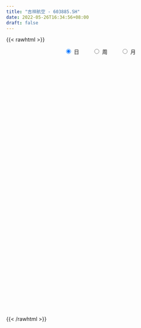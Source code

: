 ```yaml
---
title: "吉祥航空 - 603885.SH"
date: 2022-05-26T16:34:56+08:00
draft: false
---
```

{{< rawhtml >}}
    <div style="text-align: center">
        <label style="padding: 1rem;"><input style="margin-right: .5rem" type="radio" name="period" value="D" checked onclick="period_change(this)">日</label>
        <label style="padding: 1rem;"><input style="margin-right: .5rem" type="radio" name="period" value="W" onclick="period_change(this)">周</label>
        <label style="padding: 1rem;"><input style="margin-right: .5rem" type="radio" name="period" value="M" onclick="period_change(this)">月</label>
    </div>
    <div id="chart" style="height: 700px;"></div> 
    <script type="text/javascript">
        const D_v = [105511.67,134068.55,113786.06,188008.23,190582.47,147446.35,136952.47,96421.77,72770.24,88361.28,121889.63,78955.28,86515.51,91946.51,69838.36,119514.48,84467.0,84470.82,60047.54,55294.49,61771.96,77547.23,43339.06,75739.55,57209.86,56959.75,50610.41,42037.69,55042.79,80349.96,75360.89,57342.91,26847.1,38100.5,46117.03,51062.58,34035.41,38227.6,53004.7,55718.88,98797.8,267619.1,170295.74,94426.66,126937.99,66512.08,139300.77,132052.57,67153.48,162996.96,98671.46,58598.25,57828.81,86701.15,102030.23,175188.25,75587.07,138161.83,104671.36,93087.11,98981.16,83119.6,59322.38,73922.8,64385.58,160368.12,92046.1,71815.3,57241.94,52999.7,62001.52,62263.45,52116.46,32726.57,43964.02,58285.48,59274.94,47374.9,104972.68,132986.47,108568.58,50340.38,122106.52,134179.43,141715.18,92046.95,69792.82,66482.22,90218.37,86131.56,72215.85,53846.88,52286.13,71700.63,58226.59,50986.05,109217.99,135345.08,95722.55,102593.2,149329.71,117347.03,108450.9,106879.82,86705.18,107608.36,64670.21,76145.43,73349.64,59268.42,93594.1,164271.71,101280.29,78976.28,65583.36,70662.8,45063.41,156707.52,99168.46,70322.78,59401.17,123782.1,101674.09,50695.65,45006.07,90987.1,37510.22,53177.78,58111.66,44386.73,28591.03,46907.57,120368.04,35012.86,43856.3,29180.8,24105.51,30027.59,81817.92,50745.9,35376.47,43866.71,79515.09,39476.74,27212.6,22773.19,26711.35,28949.37,28732.56,63316.47,31060.9,23704.8,78460.03,40362.97,138929.71,100991.95,59279.95,128411.87,108281.31,100229.72,54138.02,78782.21,47794.69,54122.99,69849.18,51082.39,53441.91,93947.75,66608.67,89326.21,123073.54,99422.68,136851.84,85192.23,82294.68,79917.06,95974.24,83973.18,113659.77,127350.41,96506.92,162706.15,149374.27,125640.8,69468.67,55124.54,69045.37,64202.44,62921.58,94835.54,68223.88,69533.58,78070.44,50274.43,134367.78,50539.2,156109.45,97546.73,68774.11,51888.26,75559.72,62101.83,79379.97,143242.72,104004.82,79775.23,62487.8,135031.71,57078.7,33754.72,60512.4,50673.13,43111.5,50209.93,43153.48,107883.62,69722.59,74148.24,82079.13,82640.96,156305.22,131095.99,126806.41,78256.34,63106.86,43684.87,92122.39,105360.12,102215.97,141781.5,186097.44,101118.08,81863.16,99851.09,65268.28,93227.73,71025.35,101097.84,133844.65,107144.23,52317.64,181588.43,128282.14,111950.42,116719.95,145893.52,91469.2,130769.21,191699.02,169955.0]
const D_histogram = [0.0,0.066625641,0.1212440704,0.1931109303,0.1998757266,0.2405410735,0.2674063231,0.2867822648,0.2820278622,0.2604854908,0.210557701,0.1855830539,0.1631714793,0.1476174311,0.1165336859,0.0871058399,0.0582858728,0.0535610399,0.0410898183,-0.010138118,-0.0676332131,-0.1348227771,-0.185113871,-0.1949516581,-0.2199555305,-0.2264879016,-0.2097350413,-0.2119728183,-0.1827552873,-0.1840768746,-0.2110709045,-0.2203509471,-0.2271121558,-0.222488067,-0.2340757369,-0.2227748404,-0.212528736,-0.2132073028,-0.1895792491,-0.1706681079,-0.1004326112,-0.0333897894,-0.0164588323,-0.0439124132,-0.006386856,0.012477874,-0.0222143058,-0.0745657808,-0.1242224557,-0.2056799375,-0.2378747864,-0.2586609053,-0.2565771839,-0.2518088866,-0.2329086316,-0.172425491,-0.1288617649,-0.0213115841,0.0211991267,0.0966105787,0.1284815861,0.1604548452,0.1700287411,0.1621210343,0.1720191747,0.2272664469,0.2641275255,0.243534164,0.2321263116,0.1991031186,0.1984815476,0.2177488897,0.2128761824,0.1920050308,0.156657433,0.1398974469,0.1353475472,0.1358280155,0.1882662556,0.2420128523,0.2581107049,0.2415207718,0.2928303411,0.2959106515,0.2168717506,0.1397889519,0.0510618081,-0.0155400536,-0.0264568202,-0.0752289859,-0.0837350457,-0.105933291,-0.1270121246,-0.1364222094,-0.1485633253,-0.1474012495,-0.1108225325,-0.0160578593,0.0477042119,0.0994322149,0.193009688,0.2404636572,0.2055566725,0.1554885293,0.0994642838,0.0545424093,-0.0054408608,-0.0366077837,-0.0818192822,-0.1134936287,-0.1430603502,-0.1802790563,-0.2078065634,-0.2394685003,-0.2332256511,-0.2183367478,-0.2129895952,-0.1610874029,-0.1257550731,-0.1151375025,-0.0871196481,-0.0003262107,0.0204783094,0.0115485057,0.0022925434,-0.0392348696,-0.0566033848,-0.0769353731,-0.0742710858,-0.0871578678,-0.0929631461,-0.0963663775,-0.1450910822,-0.1580725296,-0.1316555916,-0.1148144439,-0.0854510725,-0.0853214216,-0.0312132721,0.0048226563,0.0346511548,0.0627753802,0.1009775369,0.0877422098,0.0746695316,0.0679574928,0.049474731,0.0334049148,0.0330154655,0.0583537489,0.0492168009,0.0450034868,0.0944104623,0.1312244094,0.2019505432,0.2463683004,0.2784264444,0.3010608679,0.2814544349,0.2204423222,0.1712735698,0.1419259726,0.0923935011,0.0479117714,-0.0186232416,-0.0833251477,-0.1318092227,-0.104106753,-0.0687957369,-0.0336009768,0.0112397116,0.0240121487,0.0612710877,0.0683888559,0.042045839,0.0260096657,0.0382748128,0.0605285409,0.0602967886,0.0509517061,0.0407355568,-0.0531849971,-0.1338983795,-0.1558487345,-0.1905158086,-0.2072894109,-0.2063905642,-0.2195187475,-0.2306776233,-0.2579985701,-0.2627968711,-0.2494370288,-0.2261041949,-0.1953137617,-0.1278327903,-0.1031423182,-0.1758925888,-0.222539282,-0.2537013096,-0.2340172723,-0.2097658225,-0.2268408207,-0.2677681436,-0.2143143671,-0.1429467906,-0.0663192994,-0.0291895551,0.0074691352,0.0284921357,0.0487588152,0.0571670771,0.0550189358,0.044965102,0.0635658725,0.0556108198,0.0721446652,0.0819366846,0.0657431649,0.083101063,0.0527422822,0.1209440098,0.1507059789,0.190208883,0.1841732832,0.1788477847,0.1623517255,0.1584941929,0.0851798484,0.0128237417,-0.1151565653,-0.2512461634,-0.2762217972,-0.265352413,-0.2064539999,-0.1558068153,-0.122842061,-0.1292118151,-0.0925987173,-0.0409638946,-0.0035869927,0.0273693738,0.0902687305,0.1160794681,0.1004335751,0.0683292171,0.0861484904,0.0920088048,0.0809220885,0.1272567715,0.1507035464]
const D_fast = [0.0,0.0832820513,0.1682114983,0.2883560907,0.3450898187,0.445890434,0.5396072643,0.6306787722,0.6964313352,0.7400103365,0.7427219719,0.7641430883,0.7825243835,0.8038746932,0.8019243694,0.7942729834,0.7800244845,0.7886899115,0.7864911445,0.7327286787,0.6583252803,0.557430022,0.4608604604,0.4022847588,0.3222920038,0.2591376573,0.2234567572,0.1682257756,0.1517544849,0.1044136789,0.0246519229,-0.0397158565,-0.1032551042,-0.1542530321,-0.2243596362,-0.2687524498,-0.3116385294,-0.365618922,-0.3893856805,-0.4131415662,-0.3680142224,-0.3093188479,-0.2965025989,-0.3349342831,-0.2990054398,-0.2770212414,-0.3172669977,-0.3882599179,-0.4689722067,-0.6018496728,-0.6935132184,-0.7789645636,-0.8410251381,-0.8992090625,-0.9385359655,-0.9211591975,-0.9098109127,-0.8075886279,-0.7597781355,-0.6602140387,-0.5962226349,-0.5241356645,-0.4720545832,-0.4394320315,-0.3865290974,-0.2744652134,-0.1715722535,-0.131282074,-0.0846583485,-0.0679057619,-0.018906946,0.0547976185,0.1031439569,0.1302740629,0.1340908234,0.152305199,0.1815921861,0.2160296582,0.3155344622,0.4297842721,0.5104098009,0.5542000608,0.6787172153,0.7557751886,0.7309542253,0.6888186647,0.6128569728,0.5423700977,0.5248391261,0.4572597139,0.4278198927,0.3791383247,0.3263064599,0.2827908228,0.2335088755,0.197820639,0.2066937228,0.2974439312,0.3731320554,0.4497181121,0.5915480072,0.6991178907,0.7156000742,0.7044040632,0.6732458887,0.6419596165,0.5806161312,0.5402972623,0.4746309433,0.4145831897,0.3492513806,0.2669629104,0.1874837624,0.0959547005,0.0438911369,0.0041958533,-0.0437043929,-0.0320740514,-0.0281804898,-0.0463472949,-0.0401093525,0.0466025322,0.0725266296,0.0664839523,0.0578011259,0.0064649956,-0.0250543658,-0.0646201975,-0.0805236815,-0.1151999305,-0.1442459954,-0.1717408211,-0.2567382964,-0.3092378761,-0.315734836,-0.3275972994,-0.319596696,-0.3407974006,-0.2944925691,-0.2572509767,-0.2187596894,-0.1749416189,-0.111495078,-0.1027948527,-0.097200148,-0.0869228136,-0.0930368927,-0.1007554801,-0.0928910631,-0.0529643425,-0.0497970902,-0.0427595326,0.0302500585,0.0998701078,0.2210838775,0.3270937098,0.4287584649,0.5266581053,0.5774152811,0.571513749,0.565163389,0.5712972849,0.5448631887,0.5123594018,0.4411685784,0.3556353854,0.2741990047,0.2758747862,0.2939868681,0.320781384,0.3684320003,0.3872074746,0.4397841855,0.4639991677,0.4481676106,0.4386338537,0.460467704,0.4978535673,0.5126960121,0.5160888562,0.5160565961,0.4088397929,0.2946518156,0.233739277,0.1514432508,0.0828472958,0.0321485014,-0.0358593688,-0.1046876504,-0.1965082397,-0.2670057585,-0.3160051734,-0.3491983882,-0.3672363954,-0.3317136216,-0.3328087291,-0.4495321468,-0.5518136605,-0.6464010155,-0.6852212964,-0.7134113022,-0.7871965056,-0.8950658643,-0.8951906797,-0.8595598008,-0.7995121344,-0.7696797789,-0.7311538048,-0.7030077704,-0.6705513871,-0.6478513558,-0.6362447632,-0.6350573216,-0.600565083,-0.5946174307,-0.560047419,-0.5297712285,-0.5295289569,-0.4913957931,-0.5085690033,-0.4101312733,-0.3426928094,-0.2556376846,-0.2156299636,-0.176243516,-0.1521516437,-0.1163856282,-0.1684050106,-0.2375551818,-0.3943246302,-0.5932257691,-0.6872568522,-0.7427255713,-0.7354406581,-0.7237451774,-0.7214909383,-0.7601636462,-0.7467002277,-0.7053063787,-0.6688262249,-0.6310275149,-0.5455609756,-0.490730371,-0.4812678703,-0.4962899239,-0.4569335281,-0.4280710125,-0.4189272067,-0.3407783308,-0.2796556693]
const D_slow = [0.0,0.0166564103,0.0469674279,0.0952451604,0.1452140921,0.2053493605,0.2722009412,0.3438965074,0.414403473,0.4795248457,0.5321642709,0.5785600344,0.6193529042,0.656257262,0.6853906835,0.7071671435,0.7217386117,0.7351288716,0.7454013262,0.7428667967,0.7259584934,0.6922527991,0.6459743314,0.5972364169,0.5422475343,0.4856255589,0.4331917985,0.3801985939,0.3345097721,0.2884905535,0.2357228274,0.1806350906,0.1238570516,0.0682350349,0.0097161007,-0.0459776094,-0.0991097934,-0.1524116191,-0.1998064314,-0.2424734584,-0.2675816112,-0.2759290585,-0.2800437666,-0.2910218699,-0.2926185839,-0.2894991154,-0.2950526918,-0.3136941371,-0.344749751,-0.3961697354,-0.455638432,-0.5203036583,-0.5844479543,-0.6474001759,-0.7056273338,-0.7487337066,-0.7809491478,-0.7862770438,-0.7809772621,-0.7568246175,-0.7247042209,-0.6845905096,-0.6420833244,-0.6015530658,-0.5585482721,-0.5017316604,-0.435699779,-0.374816238,-0.3167846601,-0.2670088805,-0.2173884936,-0.1629512712,-0.1097322256,-0.0617309679,-0.0225666096,0.0124077521,0.0462446389,0.0802016428,0.1272682067,0.1877714197,0.252299096,0.3126792889,0.3858868742,0.4598645371,0.5140824747,0.5490297127,0.5617951647,0.5579101513,0.5512959463,0.5324886998,0.5115549384,0.4850716156,0.4533185845,0.4192130322,0.3820722008,0.3452218885,0.3175162553,0.3135017905,0.3254278435,0.3502858972,0.3985383192,0.4586542335,0.5100434016,0.548915534,0.5737816049,0.5874172072,0.586056992,0.5769050461,0.5564502255,0.5280768184,0.4923117308,0.4472419667,0.3952903259,0.3354232008,0.277116788,0.2225326011,0.1692852023,0.1290133515,0.0975745833,0.0687902076,0.0470102956,0.0469287429,0.0520483203,0.0549354467,0.0555085825,0.0456998651,0.031549019,0.0123151757,-0.0062525958,-0.0280420627,-0.0512828493,-0.0753744436,-0.1116472142,-0.1511653466,-0.1840792445,-0.2127828554,-0.2341456236,-0.255475979,-0.263279297,-0.2620736329,-0.2534108442,-0.2377169992,-0.2124726149,-0.1905370625,-0.1718696796,-0.1548803064,-0.1425116237,-0.1341603949,-0.1259065286,-0.1113180914,-0.0990138911,-0.0877630194,-0.0641604038,-0.0313543015,0.0191333343,0.0807254094,0.1503320205,0.2255972375,0.2959608462,0.3510714267,0.3938898192,0.4293713124,0.4524696876,0.4644476305,0.4597918201,0.4389605331,0.4060082274,0.3799815392,0.362782605,0.3543823608,0.3571922887,0.3631953258,0.3785130978,0.3956103118,0.4061217715,0.412624188,0.4221928912,0.4373250264,0.4523992235,0.4651371501,0.4753210393,0.46202479,0.4285501951,0.3895880115,0.3419590594,0.2901367066,0.2385390656,0.1836593787,0.1259899729,0.0614903304,-0.0042088874,-0.0665681446,-0.1230941933,-0.1719226337,-0.2038808313,-0.2296664109,-0.2736395581,-0.3292743785,-0.3926997059,-0.451204024,-0.5036454797,-0.5603556849,-0.6272977207,-0.6808763125,-0.7166130102,-0.733192835,-0.7404902238,-0.73862294,-0.7314999061,-0.7193102023,-0.705018433,-0.691263699,-0.6800224235,-0.6641309554,-0.6502282505,-0.6321920842,-0.611707913,-0.5952721218,-0.5744968561,-0.5613112855,-0.5310752831,-0.4933987883,-0.4458465676,-0.3998032468,-0.3550913006,-0.3145033692,-0.274879821,-0.2535848589,-0.2503789235,-0.2791680649,-0.3419796057,-0.411035055,-0.4773731583,-0.5289866582,-0.5679383621,-0.5986488773,-0.6309518311,-0.6541015104,-0.6643424841,-0.6652392322,-0.6583968888,-0.6358297062,-0.6068098391,-0.5817014454,-0.5646191411,-0.5430820185,-0.5200798173,-0.4998492952,-0.4680351023,-0.4303592157]
const D_data = [['2021-05-17', 13.7907, 13.8503, 13.3333, 14.0691],['2021-05-18', 13.7807, 14.8943, 13.7807, 15.0634],['2021-05-19', 15.123, 15.1529, 14.3972, 15.2921],['2021-05-20', 15.0833, 15.8489, 14.8844, 15.9582],['2021-05-21', 15.9483, 15.4213, 15.1131, 16.0378],['2021-05-24', 15.5506, 16.177, 15.5406, 16.3062],['2021-05-25', 16.4057, 16.4255, 15.7097, 16.5647],['2021-05-26', 16.4156, 16.7238, 16.2366, 16.8034],['2021-05-27', 16.7338, 16.7437, 16.2963, 16.8133],['2021-05-28', 16.6244, 16.7437, 16.3659, 16.8531],['2021-05-31', 16.515, 16.4554, 15.9383, 16.5846],['2021-06-01', 16.4852, 16.8034, 16.2366, 16.9028],['2021-06-02', 16.8431, 16.9326, 16.4255, 17.1016],['2021-06-03', 17.0022, 17.1315, 16.9624, 17.4198],['2021-06-04', 17.3999, 17.0122, 16.9227, 17.3999],['2021-06-07', 17.12, 17.05, 16.92, 17.69],['2021-06-08', 17.25, 17.06, 16.62, 17.3],['2021-06-09', 17.54, 17.42, 16.96, 17.65],['2021-06-10', 17.4, 17.42, 17.15, 17.67],['2021-06-11', 17.3, 16.88, 16.86, 17.52],['2021-06-15', 16.86, 16.58, 16.5, 16.98],['2021-06-16', 16.75, 16.14, 15.97, 17.11],['2021-06-17', 15.84, 16.0, 15.8, 16.38],['2021-06-18', 15.86, 16.28, 15.74, 16.35],['2021-06-21', 16.28, 15.91, 15.72, 16.43],['2021-06-22', 15.9, 15.95, 15.81, 16.49],['2021-06-23', 15.95, 16.16, 15.9, 16.4],['2021-06-24', 16.22, 15.85, 15.8, 16.39],['2021-06-25', 15.95, 16.21, 15.73, 16.41],['2021-06-28', 16.28, 15.8, 15.51, 16.3],['2021-06-29', 15.7, 15.28, 15.1, 15.78],['2021-06-30', 15.25, 15.26, 14.91, 15.62],['2021-07-01', 15.45, 15.09, 15.08, 15.45],['2021-07-02', 15.19, 15.06, 14.88, 15.25],['2021-07-05', 15.28, 14.66, 14.6, 15.3],['2021-07-06', 14.7, 14.76, 14.53, 15.15],['2021-07-07', 14.83, 14.62, 14.52, 14.86],['2021-07-08', 14.6, 14.32, 14.27, 14.69],['2021-07-09', 14.27, 14.5, 14.12, 14.56],['2021-07-12', 14.5, 14.38, 14.06, 14.55],['2021-07-13', 14.2, 15.12, 14.16, 15.24],['2021-07-14', 14.97, 15.36, 13.61, 15.4],['2021-07-15', 14.89, 14.9, 14.03, 14.95],['2021-07-16', 14.48, 14.25, 14.1, 14.63],['2021-07-19', 14.15, 15.03, 14.12, 15.2],['2021-07-20', 15.02, 14.91, 14.7, 15.55],['2021-07-21', 14.77, 14.15, 14.1, 15.0],['2021-07-22', 14.23, 13.61, 13.44, 14.33],['2021-07-23', 13.43, 13.24, 13.23, 13.6],['2021-07-26', 12.79, 12.3, 12.07, 12.8],['2021-07-27', 12.25, 12.37, 12.2, 12.56],['2021-07-28', 12.31, 12.1, 11.92, 12.42],['2021-07-29', 12.1, 12.05, 12.0, 12.26],['2021-07-30', 12.04, 11.81, 11.44, 12.04],['2021-08-02', 11.47, 11.76, 11.4, 11.98],['2021-08-03', 12.02, 12.23, 11.88, 12.36],['2021-08-04', 12.33, 12.07, 12.03, 12.33],['2021-08-05', 12.21, 13.11, 12.12, 13.2],['2021-08-06', 13.27, 12.59, 12.48, 13.44],['2021-08-09', 12.35, 13.26, 12.3, 13.35],['2021-08-10', 13.13, 12.99, 12.65, 13.23],['2021-08-11', 12.86, 13.18, 12.75, 13.25],['2021-08-12', 13.03, 13.05, 13.0, 13.34],['2021-08-13', 13.05, 12.88, 12.7, 13.27],['2021-08-16', 12.9, 13.16, 12.84, 13.32],['2021-08-17', 13.33, 13.99, 13.06, 14.38],['2021-08-18', 13.8, 14.14, 13.56, 14.61],['2021-08-19', 14.04, 13.61, 13.46, 14.04],['2021-08-20', 13.61, 13.78, 13.37, 13.82],['2021-08-23', 13.8, 13.52, 13.47, 13.82],['2021-08-24', 13.64, 13.96, 13.47, 14.1],['2021-08-25', 13.85, 14.4, 13.85, 14.4],['2021-08-26', 14.21, 14.29, 13.93, 14.51],['2021-08-27', 14.26, 14.17, 14.1, 14.45],['2021-08-30', 14.05, 13.97, 13.75, 14.1],['2021-08-31', 13.97, 14.18, 13.97, 14.42],['2021-09-01', 14.19, 14.39, 14.12, 14.6],['2021-09-02', 14.39, 14.56, 14.3, 14.68],['2021-09-03', 14.69, 15.5, 14.41, 15.8],['2021-09-06', 15.51, 16.0, 15.18, 16.2],['2021-09-07', 15.83, 15.95, 15.51, 16.1],['2021-09-08', 15.72, 15.78, 15.64, 15.94],['2021-09-09', 15.67, 16.99, 15.64, 17.3],['2021-09-10', 17.25, 16.83, 16.37, 17.82],['2021-09-13', 15.95, 15.87, 15.3, 16.48],['2021-09-14', 15.57, 15.69, 15.54, 16.32],['2021-09-15', 15.41, 15.25, 15.08, 15.84],['2021-09-16', 15.26, 15.2, 15.1, 15.58],['2021-09-17', 15.1, 15.75, 15.1, 16.17],['2021-09-22', 15.7, 15.15, 14.82, 15.8],['2021-09-23', 15.35, 15.51, 15.09, 15.67],['2021-09-24', 15.62, 15.25, 15.2, 15.88],['2021-09-27', 15.1, 15.12, 14.91, 15.46],['2021-09-28', 15.12, 15.14, 14.55, 15.22],['2021-09-29', 15.11, 14.99, 14.74, 15.15],['2021-09-30', 14.9, 15.06, 14.86, 15.25],['2021-10-08', 15.6, 15.55, 15.38, 16.3],['2021-10-11', 15.77, 16.63, 15.46, 16.9],['2021-10-12', 16.32, 16.73, 16.3, 16.9],['2021-10-13', 16.6, 17.0, 16.45, 17.58],['2021-10-14', 16.72, 18.09, 16.72, 18.7],['2021-10-15', 17.3, 18.13, 17.3, 18.3],['2021-10-18', 17.87, 17.38, 17.2, 18.13],['2021-10-19', 17.19, 17.18, 16.68, 17.31],['2021-10-20', 17.5, 17.0, 16.46, 17.53],['2021-10-21', 16.97, 17.01, 16.63, 17.25],['2021-10-22', 16.94, 16.64, 16.53, 17.19],['2021-10-25', 16.32, 16.82, 15.91, 16.92],['2021-10-26', 16.84, 16.47, 16.4, 17.37],['2021-10-27', 16.58, 16.43, 16.18, 16.93],['2021-10-28', 16.17, 16.26, 15.7, 16.55],['2021-10-29', 16.16, 15.92, 15.38, 16.23],['2021-11-01', 15.78, 15.77, 15.07, 15.98],['2021-11-02', 15.6, 15.43, 15.08, 15.89],['2021-11-03', 15.3, 15.69, 15.16, 15.76],['2021-11-04', 15.74, 15.71, 15.25, 15.96],['2021-11-05', 15.76, 15.5, 15.42, 15.76],['2021-11-08', 16.01, 16.11, 16.01, 16.85],['2021-11-09', 16.07, 16.04, 15.45, 16.2],['2021-11-10', 16.03, 15.77, 15.49, 16.03],['2021-11-11', 15.6, 16.02, 15.56, 16.1],['2021-11-12', 16.02, 17.04, 15.88, 17.17],['2021-11-15', 16.99, 16.52, 16.28, 16.99],['2021-11-16', 16.33, 16.2, 16.07, 16.52],['2021-11-17', 16.13, 16.16, 16.07, 16.44],['2021-11-18', 16.16, 15.61, 15.41, 16.24],['2021-11-19', 15.61, 15.72, 15.38, 15.75],['2021-11-22', 15.66, 15.53, 15.44, 15.74],['2021-11-23', 15.6, 15.71, 15.52, 15.83],['2021-11-24', 15.62, 15.42, 15.16, 15.66],['2021-11-25', 15.42, 15.38, 15.19, 15.46],['2021-11-26', 15.24, 15.3, 14.7, 15.55],['2021-11-29', 14.94, 14.48, 14.25, 14.96],['2021-11-30', 14.4, 14.62, 14.39, 14.72],['2021-12-01', 14.62, 15.01, 14.56, 15.14],['2021-12-02', 14.98, 14.88, 14.84, 15.38],['2021-12-03', 15.04, 15.05, 14.91, 15.19],['2021-12-06', 14.88, 14.66, 14.6, 14.98],['2021-12-07', 14.98, 15.4, 14.81, 15.7],['2021-12-08', 15.19, 15.37, 15.02, 15.6],['2021-12-09', 15.4, 15.45, 15.35, 15.78],['2021-12-10', 15.25, 15.59, 15.24, 15.65],['2021-12-13', 15.52, 15.93, 15.3, 16.05],['2021-12-14', 15.8, 15.4, 15.25, 15.8],['2021-12-15', 15.31, 15.37, 15.18, 15.44],['2021-12-16', 15.28, 15.43, 15.18, 15.46],['2021-12-17', 15.4, 15.24, 15.1, 15.4],['2021-12-20', 15.26, 15.19, 15.04, 15.31],['2021-12-21', 15.18, 15.35, 15.05, 15.46],['2021-12-22', 15.4, 15.76, 15.4, 16.03],['2021-12-23', 15.86, 15.4, 15.35, 15.99],['2021-12-24', 15.35, 15.45, 15.26, 15.51],['2021-12-27', 15.44, 16.29, 15.32, 16.35],['2021-12-28', 16.35, 16.45, 16.0, 16.77],['2021-12-29', 16.4, 17.3, 16.3, 18.1],['2021-12-30', 17.25, 17.47, 17.11, 17.77],['2021-12-31', 17.4, 17.75, 17.18, 17.97],['2022-01-04', 17.78, 18.04, 16.95, 18.11],['2022-01-05', 17.6, 17.79, 17.48, 18.36],['2022-01-06', 17.94, 17.3, 16.91, 17.97],['2022-01-07', 17.33, 17.36, 17.22, 17.79],['2022-01-10', 17.11, 17.58, 16.94, 17.75],['2022-01-11', 17.6, 17.27, 17.09, 17.69],['2022-01-12', 17.28, 17.2, 16.99, 17.57],['2022-01-13', 17.14, 16.7, 16.52, 17.28],['2022-01-14', 16.5, 16.39, 16.29, 16.68],['2022-01-17', 16.32, 16.26, 16.11, 16.62],['2022-01-18', 16.27, 17.12, 16.06, 17.38],['2022-01-19', 16.85, 17.37, 16.61, 17.45],['2022-01-20', 17.31, 17.57, 17.02, 18.16],['2022-01-21', 17.8, 17.95, 17.75, 19.1],['2022-01-24', 18.03, 17.77, 17.53, 18.35],['2022-01-25', 17.5, 18.3, 17.5, 18.89],['2022-01-26', 18.16, 18.15, 17.95, 18.88],['2022-01-27', 18.15, 17.78, 17.74, 18.5],['2022-01-28', 18.27, 17.88, 17.32, 18.27],['2022-02-07', 17.92, 18.31, 17.4, 18.5],['2022-02-08', 18.39, 18.63, 18.19, 18.85],['2022-02-09', 18.66, 18.52, 18.08, 18.87],['2022-02-10', 18.65, 18.49, 18.22, 19.14],['2022-02-11', 18.36, 18.53, 18.08, 18.99],['2022-02-14', 18.43, 17.26, 17.12, 18.65],['2022-02-15', 17.22, 16.94, 16.23, 17.26],['2022-02-16', 16.88, 17.34, 16.79, 17.71],['2022-02-17', 17.6, 16.94, 16.78, 17.6],['2022-02-18', 17.06, 16.91, 16.72, 17.15],['2022-02-21', 16.81, 16.96, 16.41, 17.2],['2022-02-22', 16.84, 16.61, 16.28, 16.94],['2022-02-23', 16.51, 16.41, 16.18, 16.68],['2022-02-24', 16.25, 15.92, 15.69, 16.36],['2022-02-25', 15.92, 15.91, 15.81, 16.15],['2022-02-28', 15.75, 15.95, 15.45, 16.12],['2022-03-01', 15.94, 15.97, 15.88, 16.12],['2022-03-02', 15.85, 16.02, 15.64, 16.1],['2022-03-03', 15.9, 16.59, 15.9, 16.76],['2022-03-04', 16.56, 16.18, 16.13, 16.56],['2022-03-07', 15.96, 14.68, 14.58, 15.98],['2022-03-08', 14.68, 14.48, 14.46, 15.17],['2022-03-09', 14.36, 14.22, 13.78, 14.69],['2022-03-10', 14.7, 14.57, 14.41, 14.76],['2022-03-11', 14.45, 14.5, 13.98, 14.58],['2022-03-14', 14.28, 13.75, 13.74, 14.36],['2022-03-15', 13.63, 13.01, 13.01, 13.72],['2022-03-16', 13.44, 13.94, 13.41, 14.21],['2022-03-17', 14.15, 14.26, 13.75, 14.43],['2022-03-18', 14.19, 14.54, 13.85, 14.83],['2022-03-21', 14.38, 14.21, 14.09, 14.45],['2022-03-22', 13.91, 14.29, 13.46, 14.46],['2022-03-23', 14.05, 14.16, 13.85, 14.29],['2022-03-24', 14.0, 14.19, 13.89, 14.3],['2022-03-25', 14.19, 14.06, 14.01, 14.47],['2022-03-28', 14.0, 13.89, 13.63, 14.1],['2022-03-29', 13.84, 13.7, 13.58, 14.03],['2022-03-30', 13.84, 14.03, 13.66, 14.1],['2022-03-31', 13.88, 13.68, 13.6, 14.19],['2022-04-01', 13.53, 13.97, 13.51, 14.07],['2022-04-06', 13.82, 13.93, 13.53, 14.15],['2022-04-07', 13.74, 13.56, 13.5, 14.02],['2022-04-08', 13.5, 13.96, 13.44, 14.05],['2022-04-11', 13.9, 13.3, 13.2, 13.94],['2022-04-12', 13.12, 14.63, 13.04, 14.63],['2022-04-13', 14.2, 14.45, 13.8, 14.62],['2022-04-14', 14.51, 14.83, 14.25, 15.36],['2022-04-15', 14.63, 14.44, 14.16, 14.63],['2022-04-18', 14.21, 14.51, 14.0, 14.83],['2022-04-19', 14.47, 14.4, 14.22, 14.66],['2022-04-20', 14.45, 14.59, 14.1, 14.95],['2022-04-21', 14.59, 13.57, 13.54, 14.67],['2022-04-22', 13.61, 13.19, 12.87, 13.69],['2022-04-25', 12.85, 11.87, 11.87, 12.85],['2022-04-26', 11.68, 10.86, 10.76, 11.85],['2022-04-27', 10.79, 11.55, 10.65, 11.6],['2022-04-28', 11.5, 11.68, 11.42, 12.06],['2022-04-29', 11.52, 12.21, 11.35, 12.26],['2022-05-05', 12.11, 12.18, 11.91, 12.42],['2022-05-06', 11.88, 11.99, 11.45, 12.1],['2022-05-09', 11.75, 11.38, 11.3, 11.8],['2022-05-10', 11.25, 11.82, 11.01, 12.0],['2022-05-11', 11.85, 12.1, 11.83, 13.0],['2022-05-12', 12.42, 12.05, 11.88, 12.59],['2022-05-13', 12.07, 12.07, 11.89, 12.25],['2022-05-16', 12.35, 12.68, 12.35, 13.1],['2022-05-17', 12.37, 12.45, 12.26, 12.8],['2022-05-18', 12.45, 11.96, 11.94, 12.45],['2022-05-19', 11.81, 11.61, 11.47, 11.85],['2022-05-20', 11.68, 12.18, 11.66, 12.37],['2022-05-23', 12.0, 12.09, 11.94, 12.18],['2022-05-24', 12.15, 11.86, 11.86, 12.7],['2022-05-25', 11.92, 12.69, 11.8, 12.91],['2022-05-26', 12.6, 12.64, 12.52, 13.26]]
const W_v = [159156.42,204044.25,209675.06,144198.5,295862.55,324602.47,237005.38,308171.87,233593.9,253113.92,163791.31,73883.72,144726.04,148026.68,169928.41,232330.96,232890.09,388106.04,423157.37,302779.79,278198.13,331282.1299999999,345989.88,412611.65,276470.86,413176.49,236202.54,300609.33,223283.11,404391.09,91672.87,65909.99,256658.05,215145.7,243781.75,175870.15,135010.62,64674.58,121637.15,119226.76,185596.19,85907.07,202728.31,392995.05,425072.35,446605.44,620272.6100000001,440909.4,349841.55,444599.0,435486.54,394226.12,424397.96,341331.47,405958.24,378752.14,340488.34,360904.58,369165.05,356746.17,217508.94,264400.49,180042.99,251089.5,309097.8100000001,304173.84,469220.9400000001,296886.78,496051.9,449110.91,308103.91,354802.51,212557.05,406512.97,340162.95,143492.16,373991.45,358170.78,226264.19,361144.72,345379.03,457318.9400000001,590117.1599999999,709121.63,1091061.52,860213.46,891162.92,1105880.3,908946.28,811916.76,638185.84,219637.37,687408.87,538496.2,529484.98,344006.81,193527.03,234902.42,382509.96,268758.32,246276.32,226462.52,258912.8,193744.64,296491.67,319589.37,169265.81,227732.08,166075.27,406405.25,249016.58,348569.09,586254.45,74264.21,308517.84,360666.83,217458.5,256531.05,522115.8199999999,303213.2,341786.3100000001,310011.85,464303.29,756319.46,650591.01,485173.11,506188.86,658495.3099999999,391906.98,780533.14,782093.84,637001.9100000001,1071162.79,1318607.0899999999,962400.87,1496176.49,981011.36,726397.4299999999,419129.72,596795.5699999999,1283002.3500000001,819918.76,696029.3100000001,493537.69,651801.89,540467.1,481013.88,969498.4400000001,848243.55,550081.8200000001,227424.94,540218.51,1362840.1099999999,1539349.5900000001,1143250.3300000001,505761.83,742508.7500000001,1456641.2699999998,1446221.7799999998,865778.67,1072556.6000000001,1638183.27,1065103.01,841141.99,290503.65,99973.32,641447.95,697379.4,713799.3200000001,481870.22,980858.0900000001,654940.36,594471.9899999999,601530.4299999999,350917.84,601090.25,574191.71,356615.77,709838.52,498110.43,474456.91,728070.1799999999,592546.55,371854.1800000001,231592.68,1299750.05,824291.27,871858.63,951227.5600000001,830001.0700000001,511398.2000000001,368224.2,473681.74,779207.6100000001,521095.51,178521.29,411777.9399999999,731956.98,541952.11,449145.29,403794.33,258397.8,261860.5,278001.36,222447.32,686858.1800000001,531956.89,464796.63,595638.74,408433.05,445857.04,262107.7,313872.02,548181.38,460255.54,212194.29,233199.4,109217.99,600337.5700000001,474314.47,466629.2999999999,361566.14,509382.03,325873.13,231174.77,252523.51,241834.59,195688.97,175764.1,418024.61,391060.92,301631.46,426398.08,483678.49,517464.52,562314.4299999999,359228.81,382785.43,449878.27,468504.57,348865.3300000001,295031.66,225949.96,575104.9199999999,406490.21,610711.27,158496.01,465429.71,684434.46,583892.4299999999]
const W_histogram = [0.0,-0.0396116239,-0.059177476,-0.0755356259,-0.0684382974,-0.0066249431,0.0070412315,0.0306405396,0.0535938923,0.0735725243,0.0384921722,0.008407684,-0.0194700848,-0.0364115422,-0.0548127132,-0.0686996542,-0.0757838316,-0.052067143,-0.0367816307,-0.09681044,-0.1059910792,-0.0429729891,0.0243441496,0.0895334249,0.181331819,0.1855632907,0.1515912505,0.1854624009,0.1872569214,0.0656918883,0.0370226423,0.0649084083,0.1043532564,0.1010848573,0.0796520032,-0.0215427233,-0.0497863237,-0.1012683315,-0.1018767382,-0.1291296795,-0.0748165803,-0.0011378368,0.0003642205,0.033901149,0.0677360584,0.1289241433,0.2006537055,0.2531132337,0.2278179091,0.1124361799,0.0266968037,0.0216935093,-0.0504537059,-0.110589385,-0.2601835658,-0.3438500843,-0.4431385126,-0.4336908789,-0.4202245276,-0.3644588126,-0.3489014798,-0.2412311492,-0.175664322,-0.1985041867,-0.2299293944,-0.1710778161,-0.0357526021,0.0313258255,0.1235611856,0.1166493821,0.1179665291,0.110293364,0.0626298936,0.0098261292,0.0054879592,-0.0146917413,-0.0173589543,-0.0314489845,-0.0349574877,-0.0114866794,0.0276900407,0.085258034,0.1492649521,0.1401962697,0.1582651218,0.2096043403,0.2836438309,0.4508380173,0.4062324019,0.3206466185,0.182383639,0.096367807,-0.0241442943,-0.1279009572,-0.1796616092,-0.1812801311,-0.2043049392,-0.2089585865,-0.1342347713,-0.0729819777,-0.014435881,0.0023632847,0.045442678,0.0492997212,-0.003739778,-0.0325607039,-0.0496329124,-0.0583331759,-0.0561745808,0.0036230182,0.0462120891,0.0750518587,0.1268399487,0.1410723055,0.14261898,0.1615268964,0.1360057132,0.1721291547,0.225784456,0.1923509939,0.1520799449,0.1017635801,0.0230826593,-0.0398144995,-0.033590328,0.0257465507,0.0581129443,0.1112678887,0.1079082343,-0.0125152395,-0.1604420644,-0.2396807125,-0.2303809716,-0.3355916718,-0.3375101408,-0.3522491261,-0.4079544843,-0.430903546,-0.4323936594,-0.4024201215,-0.3653073634,-0.3467924411,-0.2767435147,-0.2332758547,-0.2094729892,-0.1817585827,-0.134998248,-0.0460883047,-0.0076465049,0.0206436039,0.0378626447,0.0763438068,0.1405555052,0.154392441,0.1393817377,0.1340475328,0.1556846697,0.2187626732,0.2849665606,0.3128442077,0.423666251,0.4166214811,0.4188804938,0.3212049251,0.2433231417,0.1820140051,0.1059647524,0.0999372344,0.0674506228,0.0732297452,0.0993514938,0.1353578475,0.1347564802,0.1401246895,0.0839034743,0.102884294,0.0491146097,0.0216122749,-0.0711562422,-0.1579299285,-0.1998655449,-0.1520314657,-0.0830926254,-0.0151290362,0.0398052026,0.1267495516,0.2041620733,0.3484940193,0.4604218922,0.4835641626,0.4424049468,0.3773126218,0.318183159,0.2346990104,0.1848465377,0.0960818627,0.0083005495,0.0481844082,0.1468489144,0.2095917011,0.2204809294,0.1679420969,0.1118425449,-0.0127259547,-0.1359979508,-0.2319017593,-0.3535971553,-0.5110762445,-0.5405266619,-0.5182260344,-0.4245479733,-0.3226220563,-0.1601457431,0.0321301132,0.0791305268,0.0694451586,0.0443631597,0.0542405896,0.2187674132,0.2113642057,0.1452445333,0.0646028783,0.1040218726,0.0338705419,-0.0439211976,-0.1114747176,-0.118399825,-0.143489056,-0.1425830565,0.0082726488,0.0735174487,0.0445009453,0.119281639,0.1509056183,0.1994267975,0.1106746229,-0.020150593,-0.0893939418,-0.2406498162,-0.3250655985,-0.3956063862,-0.4279621754,-0.4286073781,-0.3770956386,-0.4051383498,-0.4634200429,-0.4880420688,-0.4700184943,-0.4232245121,-0.337550017]
const W_fast = [0.0,-0.0495145299,-0.083874751,-0.1191168074,-0.1291290532,-0.0689719347,-0.0535454522,-0.0222860093,0.0140658165,0.0524375796,0.0269802705,-0.0010022966,-0.0337475866,-0.0597919296,-0.091896279,-0.1229581335,-0.1489882687,-0.1382883659,-0.1321982613,-0.2164296806,-0.2521080896,-0.1998332467,-0.1264300707,-0.0388574391,0.0982739098,0.1488962041,0.1528219765,0.2330587272,0.281667478,0.1765254169,0.1571118316,0.2012246997,0.2667578619,0.2887606771,0.2872408238,0.1806604165,0.1399702351,0.0631711444,0.0370935532,-0.022441808,0.0131671461,0.0865614304,0.0881545429,0.1301667587,0.1809356827,0.2743548033,0.3962477919,0.5119856286,0.5436447812,0.456372097,0.3773069217,0.3777270046,0.2929663629,0.2051833376,-0.0094567346,-0.1790857742,-0.3891588306,-0.4881339166,-0.5797236972,-0.6150726854,-0.6867407226,-0.6393781793,-0.6177274325,-0.6901933439,-0.7791009003,-0.763018776,-0.6366317125,-0.5617218285,-0.438596172,-0.41634563,-0.3855368507,-0.3656366748,-0.3976426718,-0.4479899039,-0.4509560841,-0.47480872,-0.4818156715,-0.5037679478,-0.516015823,-0.4954166845,-0.4493174543,-0.3704349524,-0.2691117963,-0.2431314113,-0.1854962788,-0.0817559752,0.0631944732,0.3430981639,0.400050649,0.3946265202,0.3019594504,0.2400355701,0.1134873953,-0.0222445069,-0.1189205612,-0.1658591159,-0.2399601588,-0.2968534528,-0.2556883303,-0.2126810312,-0.1577439047,-0.1403539179,-0.085913855,-0.0697318815,-0.1237063253,-0.1606674271,-0.1901478638,-0.2134314211,-0.2253164713,-0.1646131177,-0.1104710246,-0.0628682903,0.0206297868,0.0701302201,0.1073316396,0.1666212801,0.1751015252,0.2542572554,0.3643586707,0.3790129571,0.3767618942,0.3518864245,0.2789761685,0.2061253848,0.2039519744,0.2697254907,0.3166201204,0.3975920369,0.4212094412,0.2976571574,0.1096198165,-0.0295390098,-0.0778345117,-0.2669431299,-0.3532391341,-0.4560404009,-0.6137343802,-0.7444093284,-0.8539978567,-0.9246293491,-0.9788434318,-1.0470266199,-1.0461635722,-1.0610148758,-1.0895802576,-1.1073054968,-1.0942947241,-1.0169068569,-0.9803766834,-0.9469256736,-0.9202409716,-0.8626738578,-0.7633232831,-0.710888237,-0.6910535059,-0.6628758276,-0.6023175233,-0.4845488515,-0.347103324,-0.241014625,-0.0242760189,0.0728345815,0.1798137177,0.1624393803,0.1453883822,0.1295827469,0.0800246823,0.0989814729,0.0833575171,0.1074440757,0.1584036977,0.2282495133,0.2613372661,0.3017366477,0.2664913012,0.3111931943,0.2697021625,0.2476028964,0.1370453187,0.0107891503,-0.0811128524,-0.0712866396,-0.0231209557,0.0410603746,0.1059459139,0.2245776509,0.3530306909,0.5844861418,0.8115194877,0.9555527987,1.0249948197,1.0542306501,1.074646977,1.049837581,1.0461967428,0.9814525334,0.8957463576,0.9476763184,1.0830530532,1.1981937651,1.2642032258,1.2536499175,1.2255110017,1.0977610135,0.9404895297,0.7866102814,0.5765155965,0.2912674462,0.1266853633,0.0194294822,0.0069705499,0.0282409529,0.1506808303,0.3509892149,0.4177722602,0.4254481816,0.4114569727,0.43489455,0.6541132269,0.6995510708,0.6697425318,0.6052515963,0.6706760588,0.6089923636,0.5202203247,0.4247981253,0.3882730616,0.3273115666,0.2925718019,0.4454956695,0.5291198316,0.5112285645,0.6158296679,0.6851800519,0.7835579304,0.7224744116,0.5866115474,0.4950197131,0.2836013846,0.1179192027,-0.0515231815,-0.1908695146,-0.2986665617,-0.3414287319,-0.4707560306,-0.6448927344,-0.7915252775,-0.8910063265,-0.9500184724,-0.9487314815]
const W_slow = [0.0,-0.009902906,-0.024697275,-0.0435811815,-0.0606907558,-0.0623469916,-0.0605866837,-0.0529265488,-0.0395280758,-0.0211349447,-0.0115119017,-0.0094099806,-0.0142775018,-0.0233803874,-0.0370835657,-0.0542584793,-0.0732044372,-0.0862212229,-0.0954166306,-0.1196192406,-0.1461170104,-0.1568602577,-0.1507742203,-0.128390864,-0.0830579093,-0.0366670866,0.001230726,0.0475963262,0.0944105566,0.1108335287,0.1200891893,0.1363162913,0.1624046054,0.1876758198,0.2075888206,0.2022031398,0.1897565588,0.164439476,0.1389702914,0.1066878715,0.0879837265,0.0876992673,0.0877903224,0.0962656096,0.1131996242,0.1454306601,0.1955940864,0.2588723949,0.3158268721,0.3439359171,0.350610118,0.3560334953,0.3434200689,0.3157727226,0.2507268312,0.1647643101,0.0539796819,-0.0544430378,-0.1594991697,-0.2506138728,-0.3378392428,-0.3981470301,-0.4420631106,-0.4916891572,-0.5491715058,-0.5919409599,-0.6008791104,-0.593047654,-0.5621573576,-0.5329950121,-0.5035033798,-0.4759300388,-0.4602725654,-0.4578160331,-0.4564440433,-0.4601169786,-0.4644567172,-0.4723189633,-0.4810583353,-0.4839300051,-0.4770074949,-0.4556929864,-0.4183767484,-0.383327681,-0.3437614005,-0.2913603155,-0.2204493577,-0.1077398534,-0.0061817529,0.0739799017,0.1195758114,0.1436677632,0.1376316896,0.1056564503,0.060741048,0.0154210152,-0.0356552196,-0.0878948662,-0.121453559,-0.1396990535,-0.1433080237,-0.1427172025,-0.131356533,-0.1190316027,-0.1199665472,-0.1281067232,-0.1405149513,-0.1550982453,-0.1691418905,-0.1682361359,-0.1566831137,-0.137920149,-0.1062101618,-0.0709420854,-0.0352873404,0.0050943837,0.039095812,0.0821281007,0.1385742147,0.1866619631,0.2246819494,0.2501228444,0.2558935092,0.2459398843,0.2375423023,0.24397894,0.2585071761,0.2863241483,0.3133012068,0.310172397,0.2700618809,0.2101417027,0.1525464598,0.0686485419,-0.0157289933,-0.1037912748,-0.2057798959,-0.3135057824,-0.4216041973,-0.5222092276,-0.6135360685,-0.7002341788,-0.7694200574,-0.8277390211,-0.8801072684,-0.9255469141,-0.9592964761,-0.9708185522,-0.9727301785,-0.9675692775,-0.9581036163,-0.9390176646,-0.9038787883,-0.8652806781,-0.8304352436,-0.7969233604,-0.758002193,-0.7033115247,-0.6320698845,-0.5538588326,-0.4479422699,-0.3437868996,-0.2390667761,-0.1587655449,-0.0979347594,-0.0524312582,-0.0259400701,-0.0009557615,0.0159068942,0.0342143305,0.059052204,0.0928916658,0.1265807859,0.1616119583,0.1825878268,0.2083089003,0.2205875528,0.2259906215,0.2082015609,0.1687190788,0.1187526926,0.0807448261,0.0599716698,0.0561894107,0.0661407114,0.0978280993,0.1488686176,0.2359921224,0.3510975955,0.4719886361,0.5825898728,0.6769180283,0.756463818,0.8151385706,0.8613502051,0.8853706707,0.8874458081,0.8994919102,0.9362041388,0.988602064,1.0437222964,1.0857078206,1.1136684568,1.1104869682,1.0764874805,1.0185120407,0.9301127518,0.8023436907,0.6672120252,0.5376555166,0.4315185233,0.3508630092,0.3108265734,0.3188591017,0.3386417334,0.3560030231,0.367093813,0.3806539604,0.4353458137,0.4881868651,0.5244979984,0.540648718,0.5666541862,0.5751218216,0.5641415222,0.5362728429,0.5066728866,0.4708006226,0.4351548585,0.4372230207,0.4556023829,0.4667276192,0.4965480289,0.5342744335,0.5841311329,0.6117997886,0.6067621404,0.5844136549,0.5242512009,0.4429848012,0.3440832047,0.2370926608,0.1299408163,0.0356669067,-0.0656176808,-0.1814726915,-0.3034832087,-0.4209878323,-0.5267939603,-0.6111814645]
const W_data = [['2017-07-14', 14.6526, 14.352, 13.9059, 14.6526],['2017-07-21', 14.352, 13.7313, 13.615, 14.352],['2017-07-28', 13.7119, 13.7798, 13.6247, 14.0223],['2017-08-04', 13.7798, 13.6635, 13.6247, 13.838],['2017-08-11', 13.6344, 13.8671, 13.615, 14.4005],['2017-08-18', 13.9156, 14.7011, 13.7895, 14.8077],['2017-08-25', 14.6817, 14.2938, 14.1095, 14.9823],['2017-09-01', 14.3132, 14.5265, 14.2841, 15.1859],['2017-09-08', 14.5168, 14.672, 14.4392, 14.9144],['2017-09-15', 14.6526, 14.798, 14.3908, 15.1181],['2017-09-22', 14.769, 14.1095, 14.0126, 14.769],['2017-09-29', 14.0998, 14.0126, 13.9059, 14.1774],['2017-10-13', 14.1483, 13.8768, 13.7992, 14.3132],['2017-10-20', 13.8768, 13.8671, 13.615, 13.8865],['2017-10-27', 13.8574, 13.7119, 13.518, 14.0223],['2017-11-03', 13.5762, 13.6247, 13.2659, 14.255],['2017-11-10', 13.6247, 13.5859, 13.1883, 13.6538],['2017-11-17', 13.5568, 13.9544, 13.4307, 14.3811],['2017-11-24', 13.9641, 13.9059, 13.3919, 14.672],['2017-12-01', 13.7895, 12.7713, 12.7325, 13.9544],['2017-12-08', 12.781, 13.1204, 12.7131, 13.4695],['2017-12-15', 13.1107, 14.0901, 13.1107, 14.2938],['2017-12-22', 14.032, 14.4683, 13.6247, 14.7786],['2017-12-29', 14.4586, 14.8271, 13.7895, 15.0308],['2018-01-05', 14.8271, 15.6805, 14.7399, 15.8066],['2018-01-12', 16.1751, 14.9823, 14.5362, 16.3884],['2018-01-19', 14.9726, 14.5556, 14.1289, 15.1084],['2018-01-26', 14.6041, 15.5447, 14.4295, 16.0975],['2018-02-02', 15.6611, 15.3993, 14.5944, 15.9035],['2018-02-09', 15.409, 13.6441, 13.5665, 16.0296],['2018-02-14', 13.7507, 14.4586, 13.6732, 14.9338],['2018-02-23', 14.6914, 15.2247, 14.6817, 15.5932],['2018-03-02', 15.2344, 15.6417, 14.8465, 15.7484],['2018-03-09', 15.6417, 15.312, 15.1568, 15.952],['2018-03-16', 15.3702, 15.1181, 15.0211, 15.7872],['2018-03-23', 14.8853, 13.838, 13.6538, 14.9047],['2018-03-30', 13.8477, 14.4005, 13.0913, 14.575],['2018-04-04', 14.4198, 13.8574, 13.7895, 14.575],['2018-04-13', 13.8574, 14.2938, 13.6441, 14.672],['2018-04-20', 14.158, 13.8089, 13.5762, 14.7883],['2018-04-27', 13.7701, 14.8368, 13.6732, 15.0696],['2018-05-04', 14.992, 15.409, 14.5653, 15.6805],['2018-05-11', 15.4672, 14.7205, 14.6235, 15.6902],['2018-05-18', 14.352, 15.2441, 14.3423, 16.1751],['2018-05-25', 15.2053, 15.4865, 15.1374, 15.9617],['2018-06-01', 15.3993, 16.1848, 15.0308, 16.3399],['2018-06-08', 16.1266, 16.8345, 15.8066, 17.2612],['2018-06-15', 16.8636, 17.1448, 16.4951, 17.843],['2018-06-22', 16.8733, 16.4781, 15.1084, 17.2612],['2018-06-29', 16.488, 15.1508, 14.266, 16.6158],['2018-07-06', 15.2295, 15.082, 13.9612, 15.5343],['2018-07-13', 15.1508, 15.9177, 15.0722, 16.37],['2018-07-20', 15.8489, 14.905, 14.5314, 16.1144],['2018-07-27', 15.0623, 14.6789, 14.5609, 15.6719],['2018-08-03', 14.7379, 12.8797, 12.7912, 14.7379],['2018-08-10', 13.0075, 12.86, 11.9358, 13.037],['2018-08-17', 12.6929, 11.867, 11.7097, 12.978],['2018-08-24', 11.7884, 12.6339, 11.3852, 12.9288],['2018-08-31', 13.0763, 12.3881, 12.2898, 13.5876],['2018-09-07', 12.3783, 12.7617, 11.69, 13.037],['2018-09-14', 12.978, 12.1226, 11.6999, 12.978],['2018-09-21', 12.0047, 13.3221, 11.8178, 13.4893],['2018-09-28', 12.7814, 13.037, 12.2898, 13.2238],['2018-10-12', 12.683, 11.8277, 11.3361, 12.8699],['2018-10-19', 11.8277, 11.3263, 10.4611, 12.0735],['2018-10-26', 11.7884, 12.2898, 11.6015, 12.6339],['2018-11-02', 12.1915, 13.6072, 11.6015, 13.6269],['2018-11-09', 13.273, 13.214, 12.86, 13.8825],['2018-11-16', 13.3221, 13.9415, 13.3221, 15.4949],['2018-11-23', 13.9415, 12.9485, 12.919, 14.0497],['2018-11-30', 13.3221, 13.0567, 12.5159, 13.4401],['2018-12-07', 13.3123, 12.9485, 12.8109, 13.9415],['2018-12-14', 12.7814, 12.2996, 12.2701, 12.8109],['2018-12-21', 12.2111, 11.926, 11.3951, 12.2406],['2018-12-28', 11.8768, 12.3193, 11.749, 12.4274],['2019-01-04', 12.3193, 11.985, 11.749, 12.3488],['2019-01-11', 12.0243, 12.0636, 11.6999, 12.1915],['2019-01-18', 12.0735, 11.7884, 11.5032, 12.0735],['2019-01-25', 11.7785, 11.7785, 11.5721, 11.867],['2019-02-01', 11.8473, 12.0833, 11.8473, 12.4176],['2019-02-15', 12.103, 12.3881, 12.0243, 12.742],['2019-02-22', 12.4471, 12.86, 12.3881, 13.037],['2019-03-01', 13.1156, 13.3025, 13.0665, 13.9415],['2019-03-08', 13.3025, 12.5946, 12.4667, 13.5188],['2019-03-15', 12.5061, 13.0272, 12.3094, 13.4696],['2019-03-22', 13.0862, 13.7351, 12.7814, 13.8235],['2019-03-29', 13.4794, 14.5216, 12.8502, 14.846],['2019-04-04', 14.5708, 16.6158, 14.5708, 17.5006],['2019-04-12', 16.252, 14.6297, 14.5708, 16.252],['2019-04-19', 14.8166, 14.0595, 13.8334, 14.8952],['2019-04-26', 13.9612, 13.0075, 12.8305, 13.9612],['2019-04-30', 13.155, 13.1845, 12.9288, 13.3811],['2019-05-10', 12.7814, 12.2406, 11.9162, 12.7814],['2019-05-17', 12.0538, 11.7982, 11.7785, 12.2996],['2019-05-24', 11.808, 11.9162, 11.3852, 12.0735],['2019-05-31', 11.9162, 12.2603, 11.7589, 12.4667],['2019-06-06', 12.3783, 11.7687, 11.7392, 12.5749],['2019-06-14', 11.749, 11.749, 11.5229, 12.0931],['2019-06-21', 11.8178, 12.7814, 11.7589, 13.0075],['2019-06-28', 12.8305, 12.8797, 12.5651, 13.0763],['2019-07-05', 13.0665, 13.1156, 12.801, 13.2041],['2019-07-12', 13.155, 12.7715, 12.3684, 13.1648],['2019-07-19', 12.7519, 13.2631, 12.6339, 13.4303],['2019-07-26', 13.2238, 12.919, 12.8305, 13.2631],['2019-08-02', 12.919, 12.0735, 11.9948, 13.0763],['2019-08-09', 12.0538, 12.1226, 11.3066, 12.2701],['2019-08-16', 12.221, 12.0931, 11.9162, 12.3193],['2019-08-23', 12.1521, 12.0636, 11.9948, 12.4864],['2019-08-30', 11.8965, 12.1128, 11.8572, 12.1816],['2019-09-06', 12.1128, 12.9583, 12.0636, 12.9878],['2019-09-12', 13.214, 13.0173, 12.8502, 13.3713],['2019-09-20', 12.8305, 13.0665, 12.3979, 13.214],['2019-09-27', 13.037, 13.6367, 12.9288, 14.3151],['2019-09-30', 13.5777, 13.4401, 13.3418, 13.7449],['2019-10-11', 13.5482, 13.4303, 13.0567, 13.7154],['2019-10-18', 13.5188, 13.8235, 13.2828, 14.2463],['2019-10-25', 13.7154, 13.3713, 13.0763, 14.1185],['2019-11-01', 13.3221, 14.3053, 13.3025, 14.4331],['2019-11-08', 14.325, 14.9444, 14.2463, 15.6818],['2019-11-15', 14.6789, 14.0988, 14.0398, 14.9739],['2019-11-22', 14.0005, 13.9808, 13.7645, 14.7969],['2019-11-29', 13.9808, 13.7449, 13.5581, 14.5216],['2019-12-06', 13.7449, 13.1255, 12.7814, 14.0398],['2019-12-13', 13.096, 12.9682, 12.742, 13.4106],['2019-12-20', 12.978, 13.6859, 12.8404, 14.1873],['2019-12-27', 13.6662, 14.5609, 13.5384, 14.6887],['2020-01-03', 14.5019, 14.5413, 14.4528, 15.1213],['2020-01-10', 14.3151, 15.141, 13.9612, 15.4065],['2020-01-17', 15.141, 14.6986, 14.6199, 15.436],['2020-01-23', 14.5216, 12.978, 12.7814, 14.5216],['2020-02-07', 11.6802, 11.8768, 10.6872, 12.3881],['2020-02-14', 11.8178, 11.9948, 11.6507, 12.3193],['2020-02-21', 11.9457, 12.7519, 11.9063, 13.3319],['2020-02-28', 12.5847, 10.8445, 10.815, 12.6339],['2020-03-06', 10.8937, 11.5819, 10.8937, 11.9162],['2020-03-13', 11.7884, 11.0903, 10.697, 12.0538],['2020-03-20', 11.1886, 10.058, 9.3697, 11.1886],['2020-03-27', 9.704, 9.881, 9.4189, 10.2448],['2020-04-03', 9.7335, 9.6843, 9.5074, 9.9498],['2020-04-10', 9.7335, 9.7532, 9.6843, 10.1563],['2020-04-17', 9.645, 9.6352, 8.9076, 9.7827],['2020-04-24', 9.6647, 9.1731, 9.1141, 9.704],['2020-04-30', 9.2124, 9.704, 8.8388, 9.9793],['2020-05-08', 9.3501, 9.3599, 9.1928, 9.4877],['2020-05-15', 9.4385, 8.9961, 8.888, 9.6155],['2020-05-22', 8.9863, 8.8988, 8.8486, 9.3206],['2020-05-29', 8.869, 9.0778, 8.7696, 9.1971],['2020-06-05', 9.0877, 9.7638, 9.0281, 9.9627],['2020-06-12', 9.9428, 9.3164, 9.1573, 10.1218],['2020-06-19', 9.3264, 9.2369, 9.048, 9.3363],['2020-06-24', 9.2369, 9.1076, 9.0778, 9.2369],['2020-07-03', 9.0579, 9.4357, 8.9386, 9.4755],['2020-07-10', 9.4954, 9.9925, 9.4854, 10.3008],['2020-07-17', 9.9826, 9.565, 9.3761, 10.6388],['2020-07-24', 9.6048, 9.1971, 9.1275, 10.1019],['2020-07-31', 9.2369, 9.2568, 9.038, 9.3164],['2020-08-07', 9.2866, 9.6445, 9.2568, 9.7738],['2020-08-14', 9.5948, 10.44, 9.4457, 10.7084],['2020-08-21', 10.4598, 10.9371, 10.1715, 11.2453],['2020-08-28', 10.8277, 10.8675, 10.3604, 11.2851],['2020-09-04', 10.8675, 12.5081, 10.6488, 12.5081],['2020-09-11', 12.5379, 11.5933, 11.2056, 12.8561],['2020-09-18', 11.7126, 11.991, 11.3448, 12.4683],['2020-09-25', 11.991, 10.7482, 10.5195, 12.1104],['2020-09-30', 10.7482, 10.7283, 10.599, 10.9769],['2020-10-09', 10.8874, 10.7184, 10.6786, 10.9272],['2020-10-16', 10.6786, 10.2709, 10.1317, 10.778],['2020-10-23', 10.2809, 11.0067, 10.2212, 11.3746],['2020-10-30', 10.8377, 10.6388, 10.3405, 11.4641],['2020-11-06', 10.788, 11.1061, 10.5891, 11.3746],['2020-11-13', 11.1558, 11.5237, 11.1061, 12.2993],['2020-11-20', 11.5337, 11.9214, 11.5337, 12.4086],['2020-11-27', 11.7126, 11.6828, 11.3448, 12.3092],['2020-12-04', 11.7027, 11.9016, 11.484, 12.2297],['2020-12-11', 11.8618, 11.1061, 11.0266, 11.8618],['2020-12-18', 11.1658, 12.0507, 10.7283, 12.1601],['2020-12-25', 12.0507, 11.136, 10.9371, 12.0507],['2020-12-31', 10.9769, 11.305, 10.778, 11.6132],['2021-01-08', 11.1857, 10.1715, 10.0025, 11.2453],['2021-01-15', 10.1317, 9.6942, 9.555, 10.1914],['2021-01-22', 9.6445, 9.7837, 9.5948, 10.092],['2021-01-29', 9.7638, 10.7979, 9.6942, 11.0365],['2021-02-05', 10.609, 11.295, 10.5096, 11.4342],['2021-02-10', 11.2155, 11.6232, 11.1956, 11.8717],['2021-02-19', 11.822, 11.8121, 11.653, 12.1104],['2021-02-26', 11.8817, 12.6771, 11.7624, 13.8603],['2021-03-05', 12.7566, 13.1543, 12.7268, 14.1089],['2021-03-12', 13.1842, 14.8446, 12.9257, 15.1131],['2021-03-19', 14.9142, 15.5009, 14.8645, 16.4255],['2021-03-26', 15.6401, 15.1926, 14.1983, 16.0577],['2021-04-02', 15.2026, 14.785, 14.5066, 15.3418],['2021-04-09', 14.785, 14.6159, 14.2481, 15.1429],['2021-04-16', 14.4668, 14.7353, 13.7211, 15.3617],['2021-04-23', 14.6756, 14.3773, 14.2779, 15.9881],['2021-04-30', 14.3773, 14.7253, 14.1188, 15.2225],['2021-05-07', 14.7154, 14.0989, 14.0293, 14.8844],['2021-05-14', 14.2083, 13.8006, 13.0649, 14.3375],['2021-05-21', 13.7907, 15.4213, 13.3333, 16.0378],['2021-05-28', 15.5506, 16.7437, 15.5406, 16.8531],['2021-06-04', 16.515, 17.0122, 15.9383, 17.4198],['2021-06-11', 17.12, 16.88, 16.62, 17.69],['2021-06-18', 16.86, 16.28, 15.74, 17.11],['2021-06-25', 16.28, 16.21, 15.72, 16.49],['2021-07-02', 16.28, 15.06, 14.88, 16.3],['2021-07-09', 15.28, 14.5, 14.12, 15.3],['2021-07-16', 14.5, 14.25, 13.61, 15.4],['2021-07-23', 14.15, 13.24, 13.23, 15.55],['2021-07-30', 12.79, 11.81, 11.44, 12.8],['2021-08-06', 11.47, 12.59, 11.4, 13.44],['2021-08-13', 12.35, 12.88, 12.3, 13.35],['2021-08-20', 12.9, 13.78, 12.84, 14.61],['2021-08-27', 13.8, 14.17, 13.47, 14.51],['2021-09-03', 14.05, 15.5, 13.75, 15.8],['2021-09-10', 15.51, 16.83, 15.18, 17.82],['2021-09-17', 15.95, 15.75, 15.08, 16.48],['2021-09-24', 15.7, 15.25, 14.82, 15.88],['2021-09-30', 15.1, 15.06, 14.55, 15.46],['2021-10-08', 15.6, 15.55, 15.38, 16.3],['2021-10-15', 15.77, 18.13, 15.46, 18.7],['2021-10-22', 17.87, 16.64, 16.46, 18.13],['2021-10-29', 16.32, 15.92, 15.38, 17.37],['2021-11-05', 15.78, 15.5, 15.07, 15.98],['2021-11-12', 16.01, 17.04, 15.45, 17.17],['2021-11-19', 16.99, 15.72, 15.38, 16.99],['2021-11-26', 15.66, 15.3, 14.7, 15.83],['2021-12-03', 14.94, 15.05, 14.25, 15.38],['2021-12-10', 14.88, 15.59, 14.6, 15.78],['2021-12-17', 15.52, 15.24, 15.1, 16.05],['2021-12-24', 15.26, 15.45, 15.04, 16.03],['2021-12-31', 15.44, 17.75, 15.32, 18.1],['2022-01-07', 17.78, 17.36, 16.91, 18.36],['2022-01-14', 17.11, 16.39, 16.29, 17.75],['2022-01-21', 16.32, 17.95, 16.06, 19.1],['2022-01-28', 18.03, 17.88, 17.32, 18.89],['2022-02-11', 17.92, 18.53, 17.4, 19.14],['2022-02-18', 18.43, 16.91, 16.23, 18.65],['2022-02-25', 16.81, 15.91, 15.69, 17.2],['2022-03-04', 15.75, 16.18, 15.45, 16.76],['2022-03-11', 15.96, 14.5, 13.78, 15.98],['2022-03-18', 14.28, 14.54, 13.01, 14.83],['2022-03-25', 14.38, 14.06, 13.46, 14.47],['2022-04-01', 14.0, 13.97, 13.51, 14.19],['2022-04-08', 13.82, 13.96, 13.44, 14.15],['2022-04-15', 13.9, 14.44, 13.04, 15.36],['2022-04-22', 14.21, 13.19, 12.87, 14.95],['2022-04-29', 12.85, 12.21, 10.65, 12.85],['2022-05-06', 12.11, 11.99, 11.45, 12.42],['2022-05-13', 11.75, 12.07, 11.01, 13.0],['2022-05-20', 12.35, 12.18, 11.47, 13.1],['2022-05-27', 12.0, 12.64, 11.8, 13.26]]
const M_v = [383.06,1150358.6000000001,1842100.1300000001,1599612.6700000002,478825.24,639692.9099999999,1192390.5600000001,1297125.3600000001,1597416.6199999999,731007.79,941633.92,938172.3899999999,1719972.8899999999,917610.53,1557472.1400000001,1196401.5300000003,542315.3500000001,386098.81,951830.9299999999,808560.1900000001,381830.54,470960.08,616106.27,353267.95,449457.43,771347.8500000002,696107.62,1231537.3800000001,777237.5499999999,547002.1899999999,1425881.8800000001,1437143.1000000001,1340135.99,831259.1300000002,866787.4299999999,491134.6799999999,1376027.8300000001,2032902.9500000002,1783177.29,1667533.1500000001,1018698.5899999999,1059398.1799999999,1824337.4099999995,1314035.48,1407625.3600000001,1393960.74,3605851.8600000003,3684566.5499999993,2099396.8599999999,1079697.7300000002,1099059.76,1005490.72,1664509.5800000003,1059915.3099999998,1560386.0900000005,2622291.3800000004,2071219.7799999998,3808865.6299999999,4341972.5499999998,3638889.3100000005,2166820.5600000001,2750062.2200000002,4936606.9000000004,4673058.0900000008,4745580.8999999985,2152599.9900000002,2853291.4799999995,2343195.1799999997,2410476.04,2495743.4599999995,3821933.3699999996,2309052.4199999999,1986097.9500000002,1464362.0499999996,1971006.6200000001,1814286.0300000003,1665453.1299999999,1650499.3299999998,1583376.9700000002,1128454.8800000001,1602768.95,1508541.3399999999,1767648.0599999996,1926139.9799999997,1892252.6099999999]
const M_histogram = [0.0,1.0621237607,1.48321063,1.4012699125,1.3187620844,1.5216408375,1.6231139101,1.5731623521,1.002582532,0.4422946351,0.2232028769,0.1051810804,-0.0045609219,-0.1189343306,-0.0966543242,-0.1666685551,-0.2969647675,-0.3946897373,-0.4683320728,-0.5979971315,-0.6444794104,-0.6440957378,-0.6731971752,-0.7120460201,-0.7437276117,-0.747669035,-0.7858685366,-0.7111630002,-0.6868018029,-0.6559653897,-0.6583209714,-0.5146200272,-0.3643252528,-0.2627478603,-0.2416017206,-0.1891269291,-0.1187102893,-0.0773682115,-0.1231021546,-0.2464605374,-0.2690157693,-0.3182042716,-0.2791270408,-0.2846541919,-0.2971229418,-0.2015498351,-0.043440708,-0.0231031219,-0.0637812284,-0.0419160593,-0.0346076582,-0.0593124693,0.0178163147,0.0932002787,0.136344341,0.2244702134,0.1587240233,-0.0235983011,-0.1978500274,-0.3009855049,-0.3852608801,-0.4143583118,-0.3911746412,-0.2460799657,-0.1432936007,-0.0689151633,0.0460996982,0.1100211696,0.1199116501,0.2474328651,0.4668142081,0.5713058648,0.7220131849,0.705443071,0.4394041828,0.4013666102,0.4122267229,0.4509497509,0.3662328299,0.4904646732,0.5465782557,0.4243449156,0.1740696795,-0.0926825038,-0.2343137249]
const M_fast = [0.0,1.3276547009,2.1195442277,2.3879209883,2.6351036813,3.2183926438,3.7256441939,4.0689832239,3.7490490368,3.2993347987,3.1360437597,3.0443172333,2.9334350006,2.7893280092,2.7874444345,2.6757630649,2.4712256605,2.2748282565,2.0841029028,1.8049385612,1.5973364297,1.4366961679,1.2392954367,1.0224350867,0.8048215921,0.6139629102,0.3792962743,0.2762110608,0.1288718073,-0.004283127,-0.1712189515,-0.156173014,-0.0969595529,-0.0610691255,-0.100323416,-0.0951303567,-0.0543912892,-0.0323912643,-0.1089007461,-0.2938742632,-0.3836834374,-0.5124230077,-0.543127537,-0.6198182362,-0.7065677214,-0.6613820735,-0.5141331234,-0.4995713178,-0.5561947314,-0.544808577,-0.5461520906,-0.5856850189,-0.5041021563,-0.4054181226,-0.3281879751,-0.1839445493,-0.2100097336,-0.3982316332,-0.6219458664,-0.8003277202,-0.9809183154,-1.1136053251,-1.1882153147,-1.1046406307,-1.0376776659,-0.9805280192,-0.8539882332,-0.7625614693,-0.7226930764,-0.5333136451,-0.1972287501,0.0500893729,0.3812999892,0.5410906431,0.3849028005,0.4472068805,0.5611236739,0.7125841397,0.7194254261,0.9662734376,1.1590315842,1.1428844729,0.9361266567,0.6462038474,0.4459941951]
const M_slow = [0.0,0.2655309402,0.6363335977,0.9866510758,1.3163415969,1.6967518063,2.1025302838,2.4958208718,2.7464665048,2.8570401636,2.9128408828,2.9391361529,2.9379959225,2.9082623398,2.8840987587,2.84243162,2.7681904281,2.6695179938,2.5524349756,2.4029356927,2.2418158401,2.0807919057,1.9124926119,1.7344811068,1.5485492039,1.3616319451,1.165164811,0.9873740609,0.8156736102,0.6516822628,0.4871020199,0.3584470131,0.2673656999,0.2016787348,0.1412783047,0.0939965724,0.0643190001,0.0449769472,0.0142014085,-0.0474137258,-0.1146676681,-0.194218736,-0.2640004962,-0.3351640442,-0.4094447796,-0.4598322384,-0.4706924154,-0.4764681959,-0.492413503,-0.5028925178,-0.5115444323,-0.5263725497,-0.521918471,-0.4986184013,-0.4645323161,-0.4084147627,-0.3687337569,-0.3746333322,-0.424095839,-0.4993422152,-0.5956574353,-0.6992470132,-0.7970406735,-0.858560665,-0.8943840651,-0.911612856,-0.9000879314,-0.872582639,-0.8426047265,-0.7807465102,-0.6640429582,-0.521216492,-0.3407131957,-0.164352428,-0.0545013823,0.0458402703,0.148896951,0.2616343887,0.3531925962,0.4758087645,0.6124533284,0.7185395573,0.7620569772,0.7388863512,0.68030792]
const M_data = [['2015-05-29', 5.4154, 6.5523, 5.4154, 6.5523],['2015-06-30', 7.2082, 23.1954, 7.2082, 26.9425],['2015-07-31', 20.8745, 20.2725, 18.1635, 25.8661],['2015-08-31', 20.2657, 16.1621, 14.2281, 22.368],['2015-09-30', 15.8089, 16.966, 13.8177, 17.2923],['2015-10-30', 17.3697, 22.2267, 16.8853, 22.8288],['2015-11-30', 22.1998, 23.3165, 20.8544, 26.2361],['2015-12-31', 23.4443, 23.1708, 21.5573, 26.7743],['2016-01-29', 23.0555, 16.3694, 15.7862, 23.103],['2016-02-29', 16.3084, 14.4097, 14.3351, 18.3698],['2016-03-31', 14.647, 17.2509, 14.2944, 18.302],['2016-04-29', 17.4815, 18.1528, 16.9526, 19.5294],['2016-05-31', 18.1528, 18.0986, 16.878, 22.2418],['2016-06-30', 18.1393, 17.8002, 17.1424, 20.004],['2016-07-29', 17.7527, 19.5904, 17.6036, 20.811],['2016-08-31', 19.4955, 18.6071, 18.3766, 20.3227],['2016-09-30', 18.6207, 17.5222, 17.0543, 18.9055],['2016-10-31', 17.529, 17.4221, 17.2916, 17.8138],['2016-11-30', 17.4769, 17.2851, 16.9838, 18.3055],['2016-12-30', 17.1961, 15.9565, 15.3539, 17.607],['2017-01-26', 15.9771, 16.3537, 15.5525, 16.9838],['2017-02-28', 16.4085, 16.6071, 16.0319, 17.4632],['2017-03-31', 16.5729, 15.9155, 15.7511, 17.1345],['2017-04-28', 15.9223, 15.3128, 15.0663, 16.477],['2017-05-31', 15.258, 14.8608, 13.5117, 15.5183],['2017-06-30', 14.9704, 14.7205, 14.575, 16.0867],['2017-07-31', 14.7399, 13.741, 13.615, 14.7883],['2017-08-31', 13.7507, 14.8077, 13.615, 15.1859],['2017-09-29', 14.7399, 14.0126, 13.9059, 15.1181],['2017-10-31', 14.1483, 13.8089, 13.2659, 14.3132],['2017-11-30', 13.7992, 13.0234, 12.9847, 14.672],['2017-12-29', 12.9847, 14.8271, 12.7131, 15.0308],['2018-01-31', 14.8271, 15.3993, 14.1289, 16.3884],['2018-02-28', 15.3993, 15.2538, 13.5665, 16.0296],['2018-03-30', 15.1762, 14.4005, 13.0913, 15.952],['2018-04-27', 14.4198, 14.8368, 13.5762, 15.0696],['2018-05-31', 14.992, 15.2829, 14.3423, 16.1751],['2018-06-29', 15.1277, 15.1508, 14.266, 17.843],['2018-07-31', 15.2295, 13.971, 13.6662, 16.37],['2018-08-31', 14.0595, 12.3881, 11.3852, 14.1775],['2018-09-28', 12.3783, 13.037, 11.69, 13.4893],['2018-10-31', 12.683, 12.2504, 10.4611, 12.8699],['2018-11-30', 12.4569, 13.0567, 12.1915, 15.4949],['2018-12-28', 13.3123, 12.3193, 11.3951, 13.9415],['2019-01-31', 12.3193, 11.8965, 11.5032, 12.4176],['2019-02-28', 11.9457, 13.214, 11.926, 13.9415],['2019-03-29', 13.273, 14.5216, 12.3094, 14.846],['2019-04-30', 14.5708, 13.1845, 12.8305, 17.5006],['2019-05-31', 12.7814, 12.2603, 11.3852, 12.7814],['2019-06-28', 12.3783, 12.8797, 11.5229, 13.0763],['2019-07-31', 13.0665, 12.6732, 12.3684, 13.4303],['2019-08-30', 12.6044, 12.1128, 11.3066, 12.683],['2019-09-30', 12.1128, 13.4401, 12.0636, 14.3151],['2019-10-31', 13.5482, 13.8039, 13.0567, 14.2463],['2019-11-29', 13.8432, 13.7449, 13.5581, 15.6818],['2019-12-31', 13.7449, 14.7477, 12.742, 15.1213],['2020-01-23', 14.8755, 12.978, 12.7814, 15.436],['2020-02-28', 11.6802, 10.8445, 10.6872, 13.3319],['2020-03-31', 10.8937, 9.8318, 9.3697, 12.0538],['2020-04-30', 9.7335, 9.704, 8.8388, 10.1563],['2020-05-29', 9.3501, 9.0778, 8.7696, 9.6155],['2020-06-30', 9.0877, 9.048, 8.9386, 10.1218],['2020-07-31', 9.0181, 9.2568, 8.9983, 10.6388],['2020-08-31', 9.2866, 10.8675, 9.2568, 11.2851],['2020-09-30', 10.8178, 10.7283, 10.5195, 12.8561],['2020-10-30', 10.8874, 10.6388, 10.1317, 11.4641],['2020-11-30', 10.788, 11.5237, 10.5891, 12.4086],['2020-12-31', 11.5536, 11.305, 10.7283, 12.2297],['2021-01-29', 11.1857, 10.7979, 9.555, 11.2453],['2021-02-26', 10.609, 12.6771, 10.5096, 13.8603],['2021-03-31', 12.7566, 14.954, 12.7268, 16.4255],['2021-04-30', 14.8347, 14.7253, 13.7211, 15.9881],['2021-05-31', 14.7154, 16.4554, 13.0649, 16.8531],['2021-06-30', 16.4852, 15.26, 14.91, 17.69],['2021-07-30', 15.45, 11.81, 11.44, 15.55],['2021-08-31', 11.47, 14.18, 11.4, 14.61],['2021-09-30', 14.19, 15.06, 14.12, 17.82],['2021-10-29', 15.6, 15.92, 15.38, 18.7],['2021-11-30', 15.78, 14.62, 14.25, 17.17],['2021-12-31', 14.62, 17.75, 14.56, 18.1],['2022-01-28', 17.78, 17.88, 16.06, 19.1],['2022-02-28', 17.92, 15.95, 15.45, 19.14],['2022-03-31', 15.94, 13.68, 13.01, 16.76],['2022-04-29', 13.53, 12.21, 10.65, 15.36],['2022-05-31', 12.11, 12.64, 11.01, 13.26]]
        const D_a = [null,null,null,null,null,null,null,null,null,null,null,null,null,null,null,null,null,null,17.67,null,null,null,null,null,null,null,null,null,null,null,null,null,null,null,null,null,null,null,null,null,null,null,null,null,null,null,null,null,null,null,null,null,null,null,11.4,null,null,null,13.44,null,null,null,null,12.7,null,null,null,null,null,null,null,null,null,null,null,null,null,null,null,null,null,null,null,17.82,null,null,null,null,null,null,null,null,null,14.55,null,null,null,null,null,null,18.7,null,null,null,null,null,null,null,null,null,null,null,15.07,null,null,null,null,null,null,null,null,17.17,null,null,null,null,null,null,null,null,null,null,14.25,null,null,null,null,null,null,null,null,null,16.05,null,null,null,null,15.04,null,null,null,null,null,null,null,null,null,null,18.36,null,null,null,null,null,null,null,null,16.06,null,null,null,null,null,null,null,null,null,null,null,19.14,null,null,null,null,null,null,null,null,null,null,null,null,null,null,null,null,null,null,null,null,null,null,13.01,null,null,null,null,null,null,null,14.47,null,null,null,null,null,null,null,null,null,13.04,null,null,null,null,null,14.95,null,null,null,null,10.65,null,null,null,null,null,null,null,null,null,13.1,null,null,null,null,null,null,null,null]
const W_a = [null,null,null,null,null,null,null,null,null,null,null,null,null,null,null,null,null,null,null,null,12.7131,null,null,null,null,16.3884,null,null,null,null,null,null,null,null,null,null,13.0913,null,null,null,null,null,null,null,null,null,null,17.843,null,null,null,null,null,null,null,null,null,null,null,null,null,null,null,null,10.4611,null,null,null,15.4949,null,null,null,null,11.3951,null,null,null,null,null,null,null,null,null,null,null,null,null,17.5006,null,null,null,null,null,null,11.3852,null,null,null,null,null,null,null,13.4303,null,null,null,null,null,11.8572,null,null,null,null,null,null,null,null,null,15.6818,null,null,null,null,12.742,null,null,null,null,15.436,null,null,null,null,null,null,null,null,null,null,null,null,null,null,null,null,null,8.7696,null,null,null,null,null,null,null,null,null,null,null,null,null,null,12.8561,null,null,null,null,null,null,null,null,null,null,null,null,null,null,null,null,null,9.555,null,null,null,null,null,null,null,null,16.4255,null,null,null,null,null,null,null,13.0649,null,null,null,17.69,null,null,null,null,null,null,null,11.4,null,null,null,null,null,null,null,null,null,18.7,null,null,null,null,null,null,14.25,null,null,null,null,null,null,null,null,19.14,null,null,null,null,null,null,null,null,null,null,10.65,null,null,null,null]
const M_a = [null,26.9425,null,null,null,null,null,null,null,null,14.2944,null,null,null,null,null,null,null,null,null,null,17.4632,null,null,null,null,null,null,null,null,null,12.7131,null,null,null,null,null,17.843,null,null,null,null,null,null,null,null,null,null,null,null,null,11.3066,null,null,null,null,15.436,null,null,null,8.7696,null,null,null,null,null,null,null,null,null,null,null,null,null,null,null,null,null,null,null,null,19.14,null,null,null]
        const D_b = [[{ coord: ['2021-06-10', 13.44] }, { coord: ['2021-08-13', 12.7] }],[{ coord: ['2021-09-10', 17.82] }, { coord: ['2022-02-10', 15.07] }],[{ coord: ['2022-03-15', 14.47] }, { coord: ['2022-04-27', 13.04] }]]
const W_b = [[{ coord: ['2017-12-08', 16.3884] }, { coord: ['2020-01-17', 13.0913] }],[{ coord: ['2020-05-29', 12.8561] }, { coord: ['2021-03-19', 9.555] }],[{ coord: ['2021-03-19', 16.4255] }, { coord: ['2022-02-11', 13.0649] }]]
const M_b = [[{ coord: ['2015-06-30', 17.4632] }, { coord: ['2020-05-29', 14.2944] }]]
    </script>
{{< /rawhtml >}}